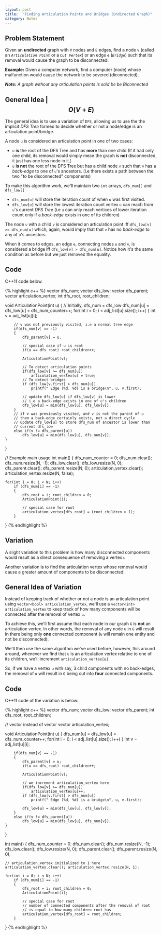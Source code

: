 ```yaml
---
layout: post
title:  "Finding Articulation Points and Bridges (Undirected Graph)"
category: Notes
---
```


## Problem Statement

Given an **undirected** graph with `V` nodes and `E` edges, find a node `v`
(called an *`Articulation Point`* or a *`Cut Vertex`*) or an edge `e` (*`Bridge`*)
such that its removal would cause the graph to be disconnected.

**Example:** Given a computer network, find a computer (node) whose malfunction
would cause the network to be severed (diconnected).

*__Note:__ A graph without any articulation points is said be be Biconnected*

## General Idea | $$ O(V+E) $$

The general idea is to use a variation of `DFS`, allowing us to use the the
implicit *DFS Tree* formed to decide whether or not a node/edge is an
articulation point/bridge.

A node `u` is considered an articulation point in one of two cases:

- `u` **is** the root of the DFS Tree and has **more** than one child (If 
it had only one child, its removal would simply mean the graph is **not** disconnected,
it just has one less node in it.)
- `u` **is not** the root of the DFS Tree but has a child node `v` such that `v` has
a *back-edge* to one of `u`'s ancestors. (i.e there exists a path between the
two "to be disconnected" components)

To make this algorithm work, we'll maintain two `int` arrays, `dfs_num[]` and
`dfs_low[]`

- `dfs_num[u]` will store the iteration count of when `u` was first visited.
- `dfs_low[u]` will store the lowest iteration count vertex `u` can reach from
`u`'s current *DFS Tree* (i.e `u` can only reach vertices of lower iteration count
only if a *back-edge* exists in one of its children)

The node `u` with a chlid `v` is considered an articulation point iff 
`dfs_low[v] >= dfs_num[u]` which, again, would imply that that `v` has no
*back-edge* to any of `u`'s ancestors.

When it comes to edges, an edge `e`, connecting nodes `u` and `v`,
is considered a bridge iff `dfs_low[v] > dfs_num[u]`. Notice how it's the same
condition as before but we just removed the equality.

## Code
C++11 code below.

{% highlight c++ %}
vector<int> dfs_num;
vector<int> dfs_low;
vector<int> dfs_parent;
vector<bool> articulation_vertex;
int dfs_root, root_children;

void ArticulationPoint(int u)
{
    // Initially, dfs_num = dfs_low
    dfs_num[u] = dfs_low[u] = dfs_num_counter++;
    for(int i = 0; i < adj_list[u].size(); i++)
    {
        int v = adj_list[u][i];
        
        // v was not previously visited, i.e a normal tree edge
        if(dfs_num[v] == -1)
        {
            dfs_parent[v] = u;
            
            // special case if u is root
            if(u == dfs_root) root_children++;

            ArticulationPoint(v);
            
            // To detect articulation points
            if(dfs_low[v] >= dfs_num[u])
                articulation_vertex[u] = true;
            // To detect bridges
            if (dfs_low[v.first] > dfs_num[u])
                printf(" Edge (%d, %d) is a bridge\n", u, v.first);
            
            // update dfs_low[u] if dfs_low[v] is lower
            // i.e a back-edge exists in one of u's children
            dfs_low[u] = min(dfs_low[u], dfs_low[v]);
        }
        // if v was previously visited, and v is not the parent of u
        // then a back-edge certainly exists, not a direct cycle
        // update dfs_low[u] to store dfs_num of ancestor is lower than
        // current dfs_low
        else if(v != dfs_parent[u])
            dfs_low[u] = min(dfs_low[u], dfs_num[v]);
    }
}

// Example main usage
int main() 
{
    dfs_num_counter = 0;
    dfs_num.clear(); dfs_num.resize(N, -1);
    dfs_low.clear(); dfs_low.resize(N, 0);
    dfs_parent.clear(); dfs_parent.resize(N, 0);
    articulation_vertex.clear(); articulation_vertex.resize(N, false);

    for(int i = 0; i < N; i++)
        if (dfs_num[i] == -1)
        {
            dfs_root = i; root_children = 0;
            ArticulationPoint(i);
            
            // special case for root
            articulation_vertex[dfs_root] = (root_children > 1);
        }
}
{% endhighlight %}

## Variation

A slight variation to this problem is how many disconnected components would
result as a direct consequence of removing a vertex `u`

Another variation is to find the articulation vertex whose removal would cause
a greater amount of components to be disconnected.

## General Idea of Variation

Instead of keeping track of whether or not a node is an articulation point using
`vector<bool> articulation_vertex`, we'll use a `vector<int> articulation_vertex` to
keep track of how many components will be connected after the removal of vertex `u`.
 
To achieve this, we'll first assume that each node in our graph `G` is **not**
an articulation vertex. In other words, the removal of any node `u` in `G`
will result in there being only **one** connected component (`G` will 
remain one entity and not be disconnected).

We'll then use the same algorithm we've used before, however, this around around,
whenever we find that `u` is an articulation vertex relative to one of its children,
we'll increment `articulation_vertex[u]`.

So, if we have a vertex `u` with say, 3 child components with no back-edges, the
removal of `u` will result in `G` being cut into **four** connected components.

## Code
C++11 code of the variation is below.

{% highlight c++ %}
vector<int> dfs_num;
vector<int> dfs_low;
vector<int> dfs_parent;
int dfs_root, root_children;


// vector<int> instead of vector<bool>
vector<int> articulation_vertex;

void ArticulationPoint(int u)
{
    dfs_num[u] = dfs_low[u] = dfs_num_counter++;
    for(int i = 0; i < adj_list[u].size(); i++)
    {
        int v = adj_list[u][i];
        
        if(dfs_num[v] == -1)
        {
            dfs_parent[v] = u;
            if(u == dfs_root) root_children++;

            ArticulationPoint(v);
            
            // we increment articulation_vertex here
            if(dfs_low[v] >= dfs_num[u])
                articulation_vertex[u]++;
            if (dfs_low[v.first] > dfs_num[u])
                printf(" Edge (%d, %d) is a bridge\n", u, v.first);
                
            dfs_low[u] = min(dfs_low[u], dfs_low[v]);
        }
        else if(v != dfs_parent[u])
            dfs_low[u] = min(dfs_low[u], dfs_num[v]);
    }
}

int main() 
{
    dfs_num_counter = 0;
    dfs_num.clear(); dfs_num.resize(N, -1);
    dfs_low.clear(); dfs_low.resize(N, 0);
    dfs_parent.clear(); dfs_parent.resize(N, 0);
    
    // articulation_vertex initialized to 1 here
    articulation_vertex.clear(); articulation_vertex.resize(N, 1);

    for(int i = 0; i < N; i++)
        if (dfs_num[i] == -1)
        {
            dfs_root = i; root_children = 0;
            ArticulationPoint(i);
            
            // special case for root
            // number of connected components after the removal of root
            // is equal to how many children root has
            articulation_vertex[dfs_root] = root_children;
        }
}
{% endhighlight %}




